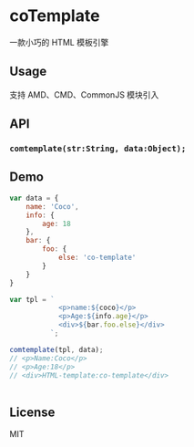 # coTemplate

一款小巧的 HTML 模板引擎

## Usage 

支持 AMD、CMD、CommonJS 模块引入

## API

### `comtemplate(str:String, data:Object);`

## Demo

``` javascript
var data = {
    name: 'Coco',
    info: {
        age: 18
    },
    bar: {
        foo: {
            else: 'co-template'
        }
    }
}

var tpl = `
            <p>name:${coco}</p>
            <p>Age:${info.age}</p>
            <div>${bar.foo.else}</div>
          `;

comtemplate(tpl, data);
// <p>Name:Coco</p>        
// <p>Age:18</p>        
// <div>HTML-template:co-template</div>
          
```



## License

MIT

